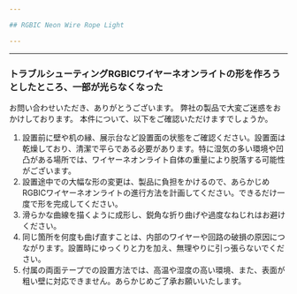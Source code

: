 ```yaml
---

## RGBIC Neon Wire Rope Light

---
```


---
### トラブルシューティングRGBICワイヤーネオンライトの形を作ろうとしたところ、一部が光らなくなった

お問い合わせいただき、ありがとうございます。
弊社の製品で大変ご迷惑をおかけしております。
本件について、以下をご確認いただけますでしょうか。
1. 設置前に壁や机の縁、展示台など設置面の状態をご確認ください。設置面は乾燥しており、清潔で平らである必要があります。特に湿気の多い環境や凹凸がある場所では、ワイヤーネオンライト自体の重量により脱落する可能性がございます。
2. 設置途中での大幅な形の変更は、製品に負担をかけるので、あらかじめRGBICワイヤーネオンライトの進行方法を計画してください。できるだけ一度で形を完成してください。
3. 滑らかな曲線を描くように成形し、鋭角な折り曲げや過度なねじれはお避けください。
4. 同じ箇所を何度も曲げ直すことは、内部のワイヤーや回路の破損の原因につながります。設置時にゆっくりと力を加え、無理やりに引っ張らないでください。
5. 付属の両面テープでの設置方法では、高温や湿度の高い環境、また、表面が粗い壁に対応できません。あらかじめご了承お願いいたします。





